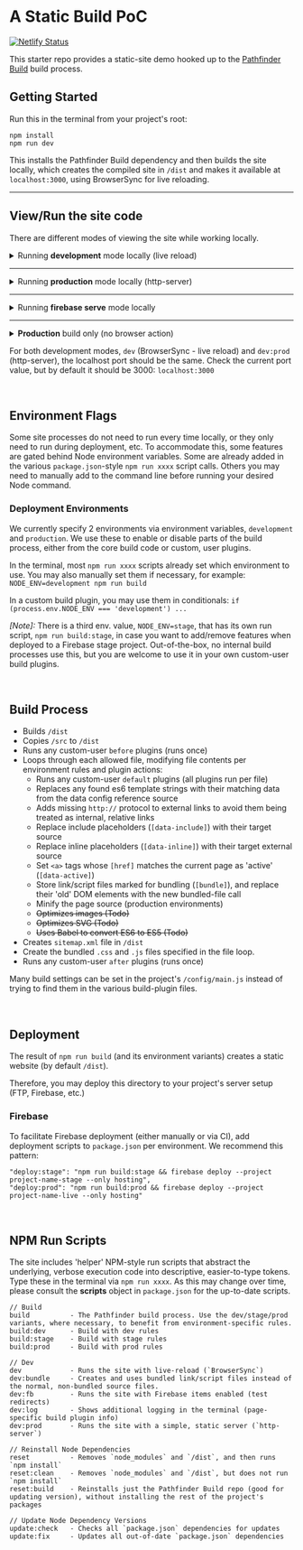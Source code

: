 # A Static Build PoC

[![Netlify Status](https://api.netlify.com/api/v1/badges/3940ba98-f07f-49dd-babf-5122295d9b61/deploy-status)](https://app.netlify.com/sites/ibmc/deploys)

This starter repo provides a static-site demo hooked up to the [Pathfinder Build](https://gitlab.pint.com/pathfinder/build) build process.

## Getting Started

Run this in the terminal from your project's root:

```
npm install
npm run dev
```

This installs the Pathfinder Build dependency and then builds the site locally, which creates the compiled site in `/dist` and makes it available at `localhost:3000`, using BrowserSync for live reloading.

---
## View/Run the site code

There are different modes of viewing the site while working locally.

<details>
  <summary>Running <strong>development</strong> mode locally (live reload)</summary><br>

  To view your codebase locally, run `npm run dev`.

  1. This first runs `/node_modules/pathfinder/scripts/build.js`, which copies the `/src` files to `/dist`, and then modifies them per each the active build plugins.
  2. After the `/dist` folder files are built, `/node_modules/pathfinder/scripts/dev.js` runs, which starts the BrowserSync live-reload server.

  _[Note]:_ By default, files are not minified and link/script elements marked `[data-inline]` are not inlined (retain external file call).  
  This way, when using dev tools to inspect in `localhost`, you see the correct line numbers, etc.

  _[Note]:_ Some functionality may be enabled or disabled only in this environment. In `package.json`, we specify a node environment variable to designate development-mode: `NODE_ENV=development npm run build && node scripts/dev.js`.
  In the various build-plugin files, you'll then see some code affected via:<br>
  `if (process.env.NODE_ENV === 'development')`<br> 
  or<br> 
  `if (process.env.NODE_ENV !== 'development')`.
</details>

---

<details>
  <summary>Running <strong>production</strong> mode locally (http-server)</summary><br>

  To view the static, ready-for-production version of the site locally, run `npm run dev:prod`.

  Instead of running BrowserSync live-reload, it instead runs `http-server` to be a simple, static server. This has the benefit of not injecting the 2 scripts BrowserSync adds, and emulates how the site should look and behave on the production server (pure-static site pages).
</details>

---

<details>
  <summary>Running <strong>firebase serve</strong> mode locally</summary><br>

  To test firebase functionality locally, namely testing redirects in `firebase.json`, run the command `npm run dev:fb`. 

  This runs `firebase serve` against the `/dist` folder.
</details>

---

<details>
  <summary><strong>Production</strong> build only (no browser action)</summary><br>

  If you just need to build the `/dist` directory, run `npm run build:prod`.

  _[Note]:_ The above NPM run script is equivalent to: `NODE_ENV=production npm run build`.
</details>

For both development modes, `dev` (BrowserSync - live reload) and `dev:prod` (http-server), the localhost port should be the same. Check the current port value,
but by default it should be 3000: `localhost:3000`

&nbsp;

## Environment Flags

Some site processes do not need to run every time locally, or they only need to run during deployment, etc. To accommodate this, some features are gated behind Node environment variables.
Some are already added in the various `package.json`-style `npm run xxxx` script calls. Others you may need to manually add to the command line before running your desired Node command.

### Deployment Environments

We currently specify 2 environments via environment variables, `development` and `production`. We use these to enable or disable parts of the build process, either from the core build code or custom, user plugins.

In the terminal, most `npm run xxxx` scripts already set which environment to use. You may also manually set them if necessary, for example: `NODE_ENV=development npm run build`

In a custom build plugin, you may use them in conditionals: `if (process.env.NODE_ENV === 'development') ...`

_[Note]:_ There is a third env. value, `NODE_ENV=stage`, that has its own run script, `npm run build:stage`, in case you want to add/remove features when deployed to a Firebase stage project. 
Out-of-the-box, no internal build processes use this, but you are welcome to use it in your own custom-user build plugins.

&nbsp;

## Build Process

* Builds `/dist`
* Copies `/src` to `/dist`
* Runs any custom-user `before` plugins (runs once)
* Loops through each allowed file, modifying file contents per environment rules and plugin actions:
  * Runs any custom-user `default` plugins (all plugins run per file)
  * Replaces any found es6 template strings with their matching data from the data config reference source
  * Adds missing `http://` protocol to external links to avoid them being treated as internal, relative links
  * Replace include placeholders (`[data-include]`) with their target source
  * Replace inline placeholders (`[data-inline]`) with their target external source
  * Set `<a>` tags whose `[href]` matches the current page as 'active' (`[data-active]`)
  * Store link/script files marked for bundling (`[bundle]`), and replace their 'old' DOM elements with the new bundled-file call
  * Minify the page source (production environments)
  * ~~Optimizes images (Todo)~~
  * ~~Optimizes SVG (Todo)~~
  * ~~Uses Babel to convert ES6 to ES5 (Todo)~~
* Creates `sitemap.xml` file in `/dist`
* Create the bundled `.css` and `.js` files specified in the file loop.
* Runs any custom-user `after` plugins (runs once)

Many build settings can be set in the project's `/config/main.js` instead of trying to find them in the various build-plugin files.

&nbsp;

## Deployment

The result of `npm run build` (and its environment variants) creates a static website (by default `/dist`).

Therefore, you may deploy this directory to your project's server setup (FTP, Firebase, etc.)

### Firebase

To facilitate Firebase deployment (either manually or via CI), add deployment scripts to `package.json` per environment. We recommend this pattern:

```
"deploy:stage": "npm run build:stage && firebase deploy --project project-name-stage --only hosting",
"deploy:prod": "npm run build:prod && firebase deploy --project project-name-live --only hosting"
```

&nbsp;

## NPM Run Scripts

The site includes 'helper' NPM-style run scripts that abstract the underlying, verbose execution code into descriptive, easier-to-type tokens. Type these in the terminal via `npm run xxxx`. As this may change over time, please consult the **scripts** object in `package.json` for the up-to-date scripts.

```
// Build
build          - The Pathfinder build process. Use the dev/stage/prod variants, where necessary, to benefit from environment-specific rules.
build:dev      - Build with dev rules
build:stage    - Build with stage rules
build:prod     - Build with prod rules

// Dev
dev            - Runs the site with live-reload (`BrowserSync`)
dev:bundle     - Creates and uses bundled link/script files instead of the normal, non-bundled source files.
dev:fb         - Runs the site with Firebase items enabled (test redirects)
dev:log        - Shows additional logging in the terminal (page-specific build plugin info)
dev:prod       - Runs the site with a simple, static server (`http-server`)

// Reinstall Node Dependencies
reset          - Removes `node_modules` and `/dist`, and then runs `npm install`
reset:clean    - Removes `node_modules` and `/dist`, but does not run `npm install`
reset:build    - Reinstalls just the Pathfinder Build repo (good for updating version), without installing the rest of the project's packages

// Update Node Dependency Versions
update:check   - Checks all `package.json` dependencies for updates
update:fix     - Updates all out-of-date `package.json` dependencies
```